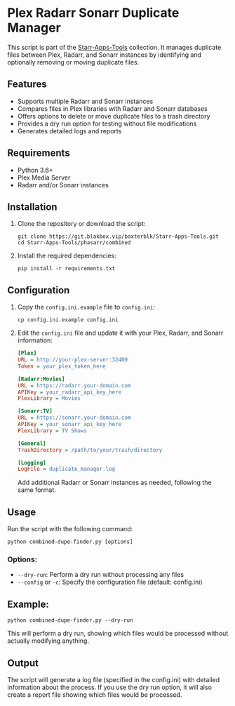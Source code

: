 # Plex Radarr Sonarr Duplicate Manager

This script is part of the [Starr-Apps-Tools](https://git.blakbox.vip/baxterblk/Starr-Apps-Tools) collection. It manages duplicate files between Plex, Radarr, and Sonarr instances by identifying and optionally removing or moving duplicate files.

## Features

- Supports multiple Radarr and Sonarr instances
- Compares files in Plex libraries with Radarr and Sonarr databases
- Offers options to delete or move duplicate files to a trash directory
- Provides a dry run option for testing without file modifications
- Generates detailed logs and reports

## Requirements

- Python 3.6+
- Plex Media Server
- Radarr and/or Sonarr instances

## Installation

1. Clone the repository or download the script:

   ```
   git clone https://git.blakbox.vip/baxterblk/Starr-Apps-Tools.git
   cd Starr-Apps-Tools/phasarr/combined
   ```

2. Install the required dependencies:

   ```
   pip install -r requirements.txt
   ```

## Configuration

1. Copy the `config.ini.example` file to `config.ini`:

   ```
   cp config.ini.example config.ini
   ```

2. Edit the `config.ini` file and update it with your Plex, Radarr, and Sonarr information:

   ```ini
   [Plex]
   URL = http://your-plex-server:32400
   Token = your_plex_token_here

   [Radarr:Movies]
   URL = https://radarr.your-domain.com
   APIKey = your_radarr_api_key_here
   PlexLibrary = Movies

   [Sonarr:TV]
   URL = https://sonarr.your-domain.com
   APIKey = your_sonarr_api_key_here
   PlexLibrary = TV Shows

   [General]
   TrashDirectory = /path/to/your/trash/directory

   [Logging]
   LogFile = duplicate_manager.log
   ```

   Add additional Radarr or Sonarr instances as needed, following the same format.

## Usage

Run the script with the following command:

```
python combined-dupe-finder.py [options]
```

### Options:

- `--dry-run`: Perform a dry run without processing any files
- `--config` or `-c`: Specify the configuration file (default: config.ini)

## Example:

```
python combined-dupe-finder.py --dry-run
```

This will perform a dry run, showing which files would be processed without actually modifying anything.

## Output

The script will generate a log file (specified in the config.ini) with detailed information about the process. If you use the dry run option, it will also create a report file showing which files would be processed.